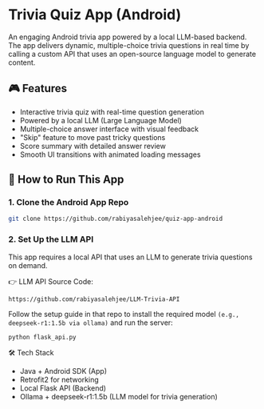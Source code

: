 # Trivia Quiz App (Android)

An engaging Android trivia app powered by a local LLM-based backend. The app delivers dynamic, multiple-choice trivia questions in real time by calling a custom API that uses an open-source language model to generate content.

## 🎮 Features

- Interactive trivia quiz with real-time question generation
- Powered by a local LLM (Large Language Model)
- Multiple-choice answer interface with visual feedback
- "Skip" feature to move past tricky questions
- Score summary with detailed answer review
- Smooth UI transitions with animated loading messages

## 📲 How to Run This App

### 1. Clone the Android App Repo

```bash
git clone https://github.com/rabiyasalehjee/quiz-app-android
```

### 2. Set Up the LLM API

This app requires a local API that uses an LLM to generate trivia questions on demand.

👉 LLM API Source Code:
```
https://github.com/rabiyasalehjee/LLM-Trivia-API
```

Follow the setup guide in that repo to install the required model `(e.g., deepseek-r1:1.5b via ollama)` and run the server:

```
python flask_api.py
```
🛠 Tech Stack
- Java + Android SDK (App)
- Retrofit2 for networking
- Local Flask API (Backend)
- Ollama + deepseek-r1:1.5b (LLM model for trivia generation)